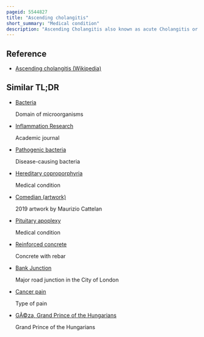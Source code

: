 ```yaml
---
pageid: 5544827
title: "Ascending cholangitis"
short_summary: "Medical condition"
description: "Ascending Cholangitis also known as acute Cholangitis or simply Cholangitis is Inflammation of the bile Duct usually caused by Bacteria which ascends from its Junction with the Duodenum. It occurs if the Bile Duct is already partly blocked by Gallstones."
---
```


## Reference

- [Ascending cholangitis (Wikipedia)](https://en.wikipedia.org/?curid=5544827)

## Similar TL;DR

- [Bacteria](/tldr/en/bacteria)

  Domain of microorganisms

- [Inflammation Research](/tldr/en/inflammation-research)

  Academic journal

- [Pathogenic bacteria](/tldr/en/pathogenic-bacteria)

  Disease-causing bacteria

- [Hereditary coproporphyria](/tldr/en/hereditary-coproporphyria)

  Medical condition

- [Comedian (artwork)](/tldr/en/comedian-artwork)

  2019 artwork by Maurizio Cattelan

- [Pituitary apoplexy](/tldr/en/pituitary-apoplexy)

  Medical condition

- [Reinforced concrete](/tldr/en/reinforced-concrete)

  Concrete with rebar

- [Bank Junction](/tldr/en/bank-junction)

  Major road junction in the City of London

- [Cancer pain](/tldr/en/cancer-pain)

  Type of pain

- [GÃ©za, Grand Prince of the Hungarians](/tldr/en/geza-grand-prince-of-the-hungarians)

  Grand Prince of the Hungarians
